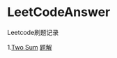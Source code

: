# LeetCodeAnswer
Leetcode刷题记录

1.[Two Sum](https://leetcode.com/problems/two-sum) [题解](./001-two-sum/document.md)